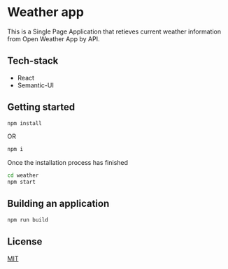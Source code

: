 # Weather app

This is a Single Page Application that retieves current weather information from Open Weather App by API.

## Tech-stack

* React
* Semantic-UI


## Getting started

```bash
npm install
```
OR

```bash
npm i
```
Once the installation process has finished

```bash
cd weather
npm start
```

## Building an application

```bash
npm run build
```


## License
[MIT](https://choosealicense.com/licenses/mit/)
